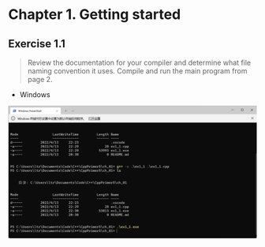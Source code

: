 # Chapter 1. Getting started
## Exercise 1.1
> Review the documentation for your compiler and determine what file naming convention it uses. Compile and run the main program from page 2.
- Windows

![windows](https://github.com/haodayizhia/CppPrimer5/blob/d2f735c510ab93249a011631bc833aca7cf136ee/ch_01/%E5%B1%8F%E5%B9%95%E6%88%AA%E5%9B%BE%202022-04-13%20223552.png)

